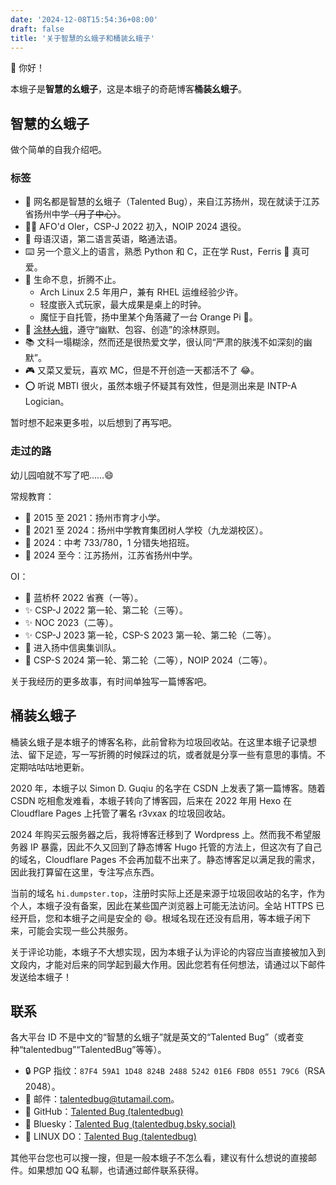 ```yaml
---
date: '2024-12-08T15:54:36+08:00'
draft: false
title: '关于智慧的幺蛾子和桶装幺蛾子'
---
```


👋 你好！

本蛾子是**智慧的幺蛾子**，这是本蛾子的奇葩博客**桶装幺蛾子**。

## 智慧的幺蛾子

做个简单的自我介绍吧。

### 标签

- 🐸 网名都是智慧的幺蛾子（Talented Bug），来自江苏扬州，现在就读于江苏省扬州中学~~（月子中心）~~。
- 🏃‍♂️ AFO'd OIer，CSP-J 2022 初入，NOIP 2024 退役。
- 📢 母语汉语，第二语言英语，略通法语。
- ⌨️ 另一个意义上的语言，熟悉 Python 和 C，正在学 Rust，Ferris 🦀 真可爱。
- 🔧 生命不息，折腾不止。
  - Arch Linux 2.5 年用户，兼有 RHEL 运维经验少许。
  - 轻度嵌入式玩家，最大成果是桌上的时钟。
  - 魔怔于自托管，扬中里某个角落藏了一台 Orange Pi 🤫。
- 🌳 [涂林~~人~~蛾](https://tulin.netlify.app)，遵守“幽默、包容、创造”的涂林原则。
- 📚 文科一塌糊涂，然而还是很热爱文学，很认同“严肃的肤浅不如深刻的幽默”。
- 🎮 又菜又爱玩，喜欢 MC，但是不开创造一天都活不了 😂。
- ⭕ 听说 MBTI 很火，虽然本蛾子怀疑其有效性，但是测出来是 INTP-A Logician。

暂时想不起来更多啦，以后想到了再写吧。

### 走过的路

幼儿园咱就不写了吧……😄

常规教育：

- 👶 2015 至 2021：扬州市育才小学。
- 🎒 2021 至 2024：扬州中学教育集团树人学校（九龙湖校区）。
- 📜 2024：中考 733/780，1 分错失地招班。
- 👨 2024 至今：江苏扬州，江苏省扬州中学。

OI：

- 🌟 蓝桥杯 2022 省赛（一等）。
- ✨ CSP-J 2022 第一轮、第二轮（三等）。
- ✨ NOC 2023（二等）。
- ✨ CSP-J 2023 第一轮，CSP-S 2023 第一轮、第二轮（二等）。
- 🚪 进入扬中信奥集训队。
- 👋 CSP-S 2024 第一轮、第二轮（二等），NOIP 2024（二等）。

关于我经历的更多故事，有时间单独写一篇博客吧。

## 桶装幺蛾子

桶装幺蛾子是本蛾子的博客名称，此前曾称为垃圾回收站。在这里本蛾子记录想法、留下足迹，写一写折腾的时候踩过的坑，或者就是分享一些有意思的事情。不定期咕咕咕地更新。

2020 年，本蛾子以 Simon D. Guqiu 的名字在 CSDN 上发表了第一篇博客。随着 CSDN 吃相愈发难看，本蛾子转向了博客园，后来在 2022 年用 Hexo 在 Cloudflare Pages 上托管了署名 r3vxax 的垃圾回收站。

2024 年购买云服务器之后，我将博客迁移到了 Wordpress 上。然而我不希望服务器 IP 暴露，因此不久又回到了静态博客 Hugo 托管的方法上，但这次有了自己的域名，Cloudflare Pages 不会再加载不出来了。静态博客足以满足我的需求，因此我打算留在这里，专注写点东西。

当前的域名 `hi.dumpster.top`，注册时实际上还是来源于垃圾回收站的名字，作为个人，本蛾子没有备案，因此在某些国产浏览器上可能无法访问。全站 HTTPS 已经开启，您和本蛾子之间是安全的 😄。根域名现在还没有启用，等本蛾子闲下来，可能会实现一些公共服务。

关于评论功能，本蛾子不大想实现，因为本蛾子认为评论的内容应当直接被加入到文段内，才能对后来的同学起到最大作用。因此您若有任何想法，请通过以下邮件发送给本蛾子！

## 联系

各大平台 ID 不是中文的“智慧的幺蛾子”就是英文的“Talented Bug”（或者变种“talentedbug”“TalentedBug”等等）。

- 🔒 PGP 指纹：`87F4 59A1 1D48 824B 2488 5242 01E6 FBD8 0551 79C6`（RSA 2048）。
- 📧 邮件：[talentedbug@tutamail.com](talentedbug@tutamail.com)。
- 🐙 GitHub：[Talented Bug (talentedbug)](https://github.com/talentedbug)
- 🌈 Bluesky：[Talented Bug (talentedbug.bsky.social)](https://bsky.app/profile/talentedbug.bsky.social)
- 🐧 LINUX DO：[Talented Bug (talentedbug)](https://linux.do/u/talentedbug)

其他平台您也可以搜一搜，但是一般本蛾子不怎么看，建议有什么想说的直接邮件。如果想加 QQ 私聊，也请通过邮件联系获得。
